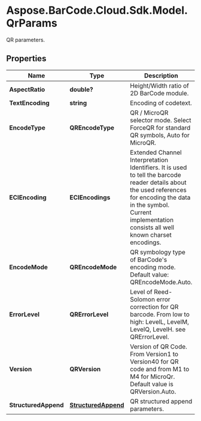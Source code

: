 # Aspose.BarCode.Cloud.Sdk.Model.QrParams

QR parameters.

## Properties

Name | Type | Description | Notes
---- | ---- | ----------- | -----
**AspectRatio** | **double?** | Height/Width ratio of 2D BarCode module. | [optional]
**TextEncoding** | **string** | Encoding of codetext. | [optional]
**EncodeType** | **QREncodeType** | QR / MicroQR selector mode. Select ForceQR for standard QR symbols, Auto for MicroQR. | [optional]
**ECIEncoding** | **ECIEncodings** | Extended Channel Interpretation Identifiers. It is used to tell the barcode reader details about the used references for encoding the data in the symbol. Current implementation consists all well known charset encodings. | [optional]
**EncodeMode** | **QREncodeMode** | QR symbology type of BarCode&#39;s encoding mode. Default value: QREncodeMode.Auto. | [optional]
**ErrorLevel** | **QRErrorLevel** | Level of Reed-Solomon error correction for QR barcode. From low to high: LevelL, LevelM, LevelQ, LevelH. see QRErrorLevel. | [optional]
**Version** | **QRVersion** | Version of QR Code. From Version1 to Version40 for QR code and from M1 to M4 for MicroQr. Default value is QRVersion.Auto. | [optional]
**StructuredAppend** | [**StructuredAppend**](StructuredAppend.md) | QR structured append parameters. | [optional]
